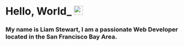 # Hello, World_ <img src="https://media.giphy.com/media/WFZvB7VIXBgiz3oDXE/giphy.gif" width="25px">
### My name is Liam Stewart, I am a passionate Web Developer located in the San Francisco Bay Area.
<br>
<!-- <a href="https://www.linkedin.com/in/liamstewartdev/">
    <img alt="Liam's LinkedIn" width="22px" src="https://media.giphy.com/media/lnaoFgGrDHnivdu5Bc/giphy.gif"/>
</a> -->

<!-- ## Languages and tools: 
<img height="20" src="https://raw.githubusercontent.com/github/explore/80688e429a7d4ef2fca1e82350fe8e3517d3494d/topics/javascript/javascript.png">
<img height="20" src="https://raw.githubusercontent.com/github/explore/80688e429a7d4ef2fca1e82350fe8e3517d3494d/topics/react/react.png"> -->


<!--
**LiamStewartDev/LiamStewartDev** is a ✨ _special_ ✨ repository because its `README.md` (this file) appears on your GitHub profile.

Here are some ideas to get you started:

- 🔭 I’m currently working on ...
- 🌱 I’m currently learning ...
- 👯 I’m looking to collaborate on ...
- 🤔 I’m looking for help with ...
- 💬 Ask me about ...
- 📫 How to reach me: ...
- 😄 Pronouns: ...
- ⚡ Fun fact: ...
-->
